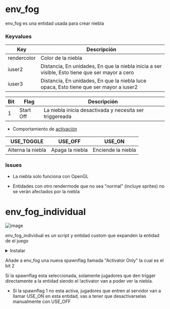 # env_fog

env_fog es una entidad usada para crear niebla

### Keyvalues

| Key | Descripción |
|-----|-------------|
| rendercolor | Color de la niebla |
| iuser2 | Distancia, En unidades, En que la niebla inicia a ser visible, Esto tiene que ser mayor a cero |
| iuser3 | Distancia, En unidades, En que la niebla luce opaca, Esto tiene que ser mayor a iuser2 |

| Bit | Flag | Descripción |
|-----|------|-------------|
| 1 | Start Off | La niebla inicia desactivada y necesita ser triggereada |

- Comportamiento de [activación](triggering_system_english.md)

| USE_TOGGLE | USE_OFF | USE_ON |
|------------|---------|--------|
| Alterna la niebla | Apaga la niebla | Enciende la niebla |

### Issues

- La niebla solo funciona con OpenGL

- Entidades con otro rendermode que no sea "normal" (incluye sprites) no se verán afectados por la niebla

# env_fog_individual

![image](../../images/angelscript.png)

env_fog_individual es un script y entidad custom que expanden la entidad de el juego


<details><summary>Instalar</summary>
<p>

Requiere:
- [env_fog](../../../scripts/maps/mikk/env_fog.as)
- [utils](../../../scripts/maps/mikk/utils.as)

[Descarga con un toque](../batch_spanish.md)

<details><summary>Batch</summary>
<p>

```bat
set Main=https://github.com/Mikk155/Sven-Co-op/raw/main/
set Files=utils env_fog
set output=scripts/maps/mikk/
if not exist %output% (
  mkdir %output:/=\%
)
(for %%a in (%Files%) do (
  curl -LJO %Main%%%a.as
  
  move %%a.as %Output%
)) 
```

</p>
</details>

En tu map_script Agrega:
```angelscript
#include "mikk/env_fog"
```
O alternativamente llama el script mediante un trigger_script:
```angelscript
"m_iszScriptFile" "mikk/env_fog"
```

</p>
</details>

Añade a env_fog una nueva spawnflag llamada "Activator Only" la cual es el bit 2

Si la spawnflag esta seleccionada, solamente jugadores que den trigger directamente a la entidad siendo el !activator van a poder ver la niebla.

- Si la spawnflag 1 no esta activa, jugadores que entren al servidor van a llamar USE_ON en esta entidad, vas a tener que desactivarselas manualmente con USE_OFF